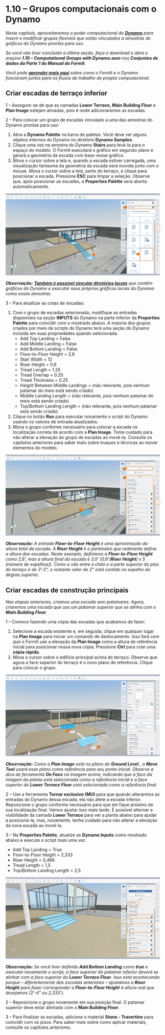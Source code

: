 # 1.10 – Grupos computacionais com o Dynamo

_Neste capítulo, aproveitaremos o poder computacional do_ [_**Dynamo**_](http://dynamobim.org/) _para inserir e modificar grupos flexíveis que estão vinculados a amostras de gráficos do Dynamo prontas para uso._

_Se você não tiver concluído a última seção, faça o download e abra o arquivo_ _**1.10 – Computational Groups with Dynamo.axm**_ _nos_ _**Conjuntos de dados da Parte 1 do Manual do FormIt**._

_Você pode_ [_**aprender mais aqui**_](http://formit.autodesk.com/page/formit-dynamo) _sobre como o FormIt e o Dynamo funcionam juntos para os fluxos de trabalho do projeto computacional._

## **Criar escadas de terraço inferior**

1 – Assegure-se de que as camadas **Lower Terrace, Main Building Floor** e **Plan Image** estejam ativadas, pois é onde adicionaremos as escadas.

2 – Para colocar um grupo de escadas vinculado a uma das amostras do Dynamo prontas para uso:

1. Abra a **Dynamo Palette** na barra de paletas. Você deve ver alguns objetos internos do Dynamo no diretório **Dynamo Samples**.
2. Clique uma vez na amostra do Dynamo **Stairs** para levá-la para o espaço do modelo. O FormIt executará o gráfico em segundo plano e gerará a geometria da escada com base nesse gráfico.
3. Mova o cursor sobre a tela e, quando a escada estiver carregada, uma visualização fantasma da geometria da escada será movida junto com o mouse. Mova o cursor sobre a tela, perto do terraço, e clique para posicionar a escada. Pressione **ESC** para limpar a seleção. Observe que, após posicionar as escadas, a **Properties Palette** será aberta automaticamente.

![](<../../.gitbook/assets/0 (15) (1).png>)

_**Observação:**_ [_**Também é possível vincular diretórios locais**_](https://formit.autodesk.com/page/formit-dynamo#dynamo-getting-started) _que contêm gráficos do Dynamo e executar seus próprios gráficos locais do Dynamo como essas amostras._

3 – Para atualizar as cotas de escadas:

1. Com o grupo de escadas selecionado, modifique as entradas disponíveis na seção **INPUTS** do Dynamo na parte inferior da **Properties Palette** para coincidir com o mostrado abaixo. A maioria dos grupos criados por meio de scripts do Dynamo terá uma seção do Dynamo incluída em suas propriedades quando selecionada.
   * Add Top Landing = False
   * Add Middle Landing = False
   * Add Bottom Landing = False
   * Floor-to-Floor Height = 2,6
   * Stair Width = 12
   * Riser Height = 0.6
   * Tread Length = 1.25
   * Tread Overlap = 0.25
   * Tread Thickness = 0.25
   * Height Between Middle Landings = (não relevante, pois nenhum patamar do meio está sendo criado)
   * Middle Landing Length = (não relevante, pois nenhum patamar do meio está sendo criado)
   * Top/Bottom Landing Length = (não relevante, pois nenhum patamar está sendo criado)
2. Clique no botão **Run** para executar novamente o script do Dynamo usando os valores de entrada atualizados.
3. Mova o grupo conforme necessário para colocar a escada na localização correta de acordo com a **Plan Image**. Tome cuidado para não alterar a elevação do grupo de escadas ao movê-la. Consulte os capítulos anteriores para saber mais sobre truques e técnicas ao mover elementos do modelo.

![](<../../.gitbook/assets/1 (11).png>)

_**‌Observação:**_ _A entrada_ _**Floor-to-Floor Height**_ _é uma aproximação da altura total da escada. A_ _**Riser Height**_ _é o parâmetro que realmente define a altura das escadas. Neste exemplo, definimos a __**Floor-to-Floor Height**__ como 2,6’, mas a altura final da escada é 3,0’ (0,6’(**Riser Height**) x 5 (número de espelhos)). Como o vão entre o chão e a parte superior do piso do terraço é de 3’-2", o restante valor de 2" está contido no espelho do degrau superior._

## **Criar escadas de construção principais**

_Nas etapas anteriores, criamos uma escada sem patamares. Agora, criaremos uma escada que usa um patamar superior que se alinha com o_ _**Main Building Floor**._

1 – Comece fazendo uma cópia das escadas que acabamos de fazer:

1. Selecione a escada existente e, em seguida, clique em qualquer lugar na **Plan Image** para iniciar um comando de deslocamento. Isso fará com que o FormIt use a elevação da **Plan Image** como a altura de referência inicial para posicionar nossa nova cópia. Pressione **Ctrl** para criar uma **cópia rápida**.
2. Mova o cursor sobre o edifício principal acima do terraço. Observe que agora a face superior do terraço é o novo plano de referência. Clique para colocar o grupo.

![](<../../.gitbook/assets/2 (9) (1).png>)

_**Observação:**_ _Como a_ _**Plan Image**_ _está no plano do_ _**Ground Level**_ _, a_ _**Move Tool**_ _usará esse plano como referência para seu ponto inicial. Observe a dica de ferramenta_ _**On Face**_ _na imagem acima, indicando que a face da imagem da planta está selecionada como a referência inicial e a face superior do_ _**Lower Terrace Floor**_ _está selecionada como a referência final._

2 – Use a ferramenta **Tornar exclusivo (MU)** para que quando alterarmos as entradas do Dynamo dessa escada, ela não afete a escada inferior. Reposicione o grupo conforme necessário para que ele fique próximo de sua localização final. Vamos ajustar isso mais tarde. É possível alternar a visibilidade da camada **Lower Terrace** para ver a planta abaixo para ajudar a posicioná-la, mas, novamente, tenha cuidado para não alterar a elevação da nova escada ao movê-la.

3 – Na **Properties Palette**, atualize as **Dynamo Inputs** como mostrado abaixo e execute o script mais uma vez.

* Add Top Landing = True
* Floor-to-Floor Height = 2,333
* Riser Height = 0,466
* Tread Length = 1,5
* Top/Bottom Landing Length = 2,5

![](<../../.gitbook/assets/3 (1).jpeg>)

_**Observação:**_ _Se você tiver definido_ _**Add Bottom Landing**_ _como_ _**true**_ _e executar novamente o script, a face superior do patamar inferior deverá se alinhar com a face superior do_ _**Lower Terrace Floor**. Isso está acontecendo porque – diferentemente das escadas anteriores – ajustamos a_ _**Riser Height**_ _para fazer corresponder a_ _**Floor-to-Floor Height**_ _à altura real que desejamos (2’-4" ou 2,333’)._

2 – Reposicione o grupo novamente em sua posição final. O patamar superior deve estar alinhado com o **Main Building Floor**.

3 – Para finalizar as escadas, adicione o material **Stone - Travertine** para coincidir com os pisos. Para saber mais sobre como aplicar materiais, consulte os capítulos anteriores.
